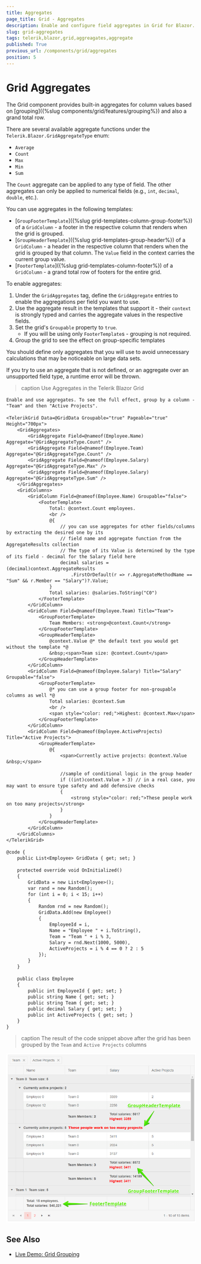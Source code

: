 ```yaml
---
title: Aggregates
page_title: Grid - Aggregates
description: Enable and configure field aggregates in Grid for Blazor.
slug: grid-aggregates
tags: telerik,blazor,grid,aggreagates,aggregate
published: True
previous_url: /components/grid/aggregates
position: 5
---
```


# Grid Aggregates

The Grid component provides built-in aggregates for column values based on [grouping]({%slug components/grid/features/grouping%}) and also a grand total row.

There are several available aggregate functions under the `Telerik.Blazor.GridAggregateType` enum:

* `Average`
* `Count`
* `Max`
* `Min`
* `Sum`

The `Count` aggregate can be applied to any type of field. The other aggregates can only be applied to numerical fields (e.g., `int`, `decimal`, `double`, etc.).

You can use aggregates in the following templates:

* [`GroupFooterTemplate`]({%slug grid-templates-column-group-footer%}) of a `GridColumn` - a footer in the respective column that renders when the grid is grouped.
* [`GroupHeaderTemplate`]({%slug grid-templates-group-header%}) of a `GridColumn` - a header in the respective column that renders when the grid is grouped by that column. The `Value` field in the context carries the current group value.
* [`FooterTemplate`]({%slug grid-templates-column-footer%}) of a `GridColumn` - a grand total row of footers for the entire grid.

To enable aggregates:

1. Under the `GridAggregates` tag, define the `GridAggregate` entries to enable the aggregations per field you want to use.
1. Use the aggregate result in the templates that support it - their `context` is strongly typed and carries the aggregate values in the respective fields.
1. Set the grid's `Groupable` property to `true`.
    * If you will be using only `FooterTemplate`s - grouping is not required.
1. Group the grid to see the effect on group-specific templates

You should define only aggregates that you will use to avoid unnecessary calculations that may be noticeable on large data sets.

If you try to use an aggregate that is not defined, or an aggregate over an unsupported field type, a runtime error will be thrown.


>caption Use Aggregates in the Telerik Blazor Grid

````CSHTML
Enable and use aggregates. To see the full effect, group by a column - "Team" and then "Active Projects".

<TelerikGrid Data=@GridData Groupable="true" Pageable="true" Height="700px">
    <GridAggregates>
        <GridAggregate Field=@nameof(Employee.Name) Aggregate="@GridAggregateType.Count" />
        <GridAggregate Field=@nameof(Employee.Team) Aggregate="@GridAggregateType.Count" />
        <GridAggregate Field=@nameof(Employee.Salary) Aggregate="@GridAggregateType.Max" />
        <GridAggregate Field=@nameof(Employee.Salary) Aggregate="@GridAggregateType.Sum" />
    </GridAggregates>
    <GridColumns>
        <GridColumn Field=@nameof(Employee.Name) Groupable="false">
            <FooterTemplate>
                Total: @context.Count employees.
                <br />
                @{
                    // you can use aggregates for other fields/columns by extracting the desired one by its
                    // field name and aggregate function from the AggregateResults collection
                    // The type of its Value is determined by the type of its field - decimal for the Salary field here
                    decimal salaries = (decimal)context.AggregateResults
                        .FirstOrDefault(r => r.AggregateMethodName == "Sum" && r.Member == "Salary")?.Value;
                }
                Total salaries: @salaries.ToString("C0")
            </FooterTemplate>
        </GridColumn>
        <GridColumn Field=@nameof(Employee.Team) Title="Team">
            <GroupFooterTemplate>
                Team Members: <strong>@context.Count</strong>
            </GroupFooterTemplate>
            <GroupHeaderTemplate>
                @context.Value @* the default text you would get without the template *@
                &nbsp;<span>Team size: @context.Count</span>
            </GroupHeaderTemplate>
        </GridColumn>
        <GridColumn Field=@nameof(Employee.Salary) Title="Salary" Groupable="false">
            <GroupFooterTemplate>
                @* you can use a group footer for non-groupable columns as well *@
                Total salaries: @context.Sum
                <br />
                <span style="color: red;">Highest: @context.Max</span>
            </GroupFooterTemplate>
        </GridColumn>
        <GridColumn Field=@nameof(Employee.ActiveProjects) Title="Active Projects">
            <GroupHeaderTemplate>
                @{
                    <span>Currently active projects: @context.Value &nbsp;</span>

                    //sample of conditional logic in the group header
                    if ((int)context.Value > 3) // in a real case, you may want to ensure type safety and add defensive checks
                    {
                        <strong style="color: red;">These people work on too many projects</strong>
                    }
                }
            </GroupHeaderTemplate>
        </GridColumn>
    </GridColumns>
</TelerikGrid>

@code {
    public List<Employee> GridData { get; set; }

    protected override void OnInitialized()
    {
        GridData = new List<Employee>();
        var rand = new Random();
        for (int i = 0; i < 15; i++)
        {
            Random rnd = new Random();
            GridData.Add(new Employee()
            {
                EmployeeId = i,
                Name = "Employee " + i.ToString(),
                Team = "Team " + i % 3,
                Salary = rnd.Next(1000, 5000),
                ActiveProjects = i % 4 == 0 ? 2 : 5
            });
        }
    }

    public class Employee
    {
        public int EmployeeId { get; set; }
        public string Name { get; set; }
        public string Team { get; set; }
        public decimal Salary { get; set; }
        public int ActiveProjects { get; set; }
    }
}
````

>caption The result of the code snippet above after the grid has been grouped by the `Team` and `Active Projects` columns

![](images/grid-aggregates-overview.png)


## See Also

  * [Live Demo: Grid Grouping](https://demos.telerik.com/blazor-ui/grid/grouping)
   
  
